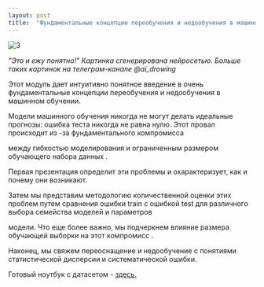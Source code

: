 ```yaml
---
layout: post
title:  "Фундаментальные концепции переобучения и недообучения в машинном обучении."
---
```


![3](https://user-images.githubusercontent.com/94790150/217064448-2a1c9334-313e-4d25-89f0-2de816595645.png)
 
*"Это и ежу понятно!" Картинка сгенерирована нейросетью. Больше таких картинок на телеграм-канале @ai_drowing*

Этот модуль дает интуитивно понятное введение в очень фундаментальные концепции переобучения и недообучения в машинном обучении.

Модели машинного обучения никогда не могут делать идеальные прогнозы: ошибка теста никогда не равна нулю. Этот провал происходит из -за фундаментального компромисса 

между гибкостью моделирования и ограниченным размером обучающего набора данных .

Первая презентация определит эти проблемы и охарактеризует, как и почему они возникают.

Затем мы представим методологию количественной оценки этих проблем путем сравнения ошибки train с ошибкой test для различного выбора семейства моделей и параметров 

модели. Что еще более важно, мы подчеркнем влияние размера обучающей выборки на этот компромисс .

Наконец, мы свяжем переоснащение и недообучение с понятиями статистической дисперсии и систематической ошибки.

Готовый ноутбук с датасетом - [здесь.](https://github.com/UzunDemir/SELECTING-THE-BEST-MODEL) 
